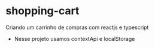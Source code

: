 # shopping-cart

Criando um carrinho de compras com reactjs e typescript

- Nesse projeto usamos contextApi e localStorage
